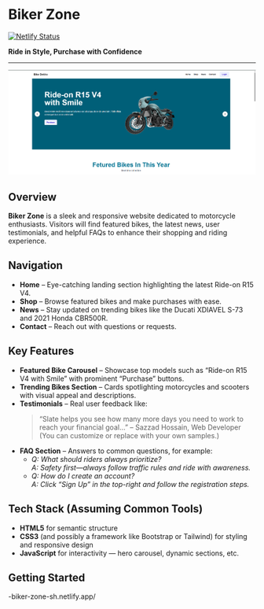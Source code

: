 # Biker Zone

[![Netlify Status](https://api.netlify.com/api/v1/badges/your-badge-id/deploy-status)](https://app.netlify.com/sites/your-site-name/deploys)

**Ride in Style, Purchase with Confidence**

---

![Hero Image](/images/others/hero.png)


##  Overview

**Biker Zone** is a sleek and responsive website dedicated to motorcycle enthusiasts. Visitors will find featured bikes, the latest news, user testimonials, and helpful FAQs to enhance their shopping and riding experience.

##  Navigation

- **Home** – Eye-catching landing section highlighting the latest Ride-on R15 V4.
- **Shop** – Browse featured bikes and make purchases with ease.
- **News** – Stay updated on trending bikes like the Ducati XDIAVEL S-73 and 2021 Honda CBR500R.
- **Contact** – Reach out with questions or requests.

##  Key Features

- **Featured Bike Carousel** – Showcase top models such as “Ride-on R15 V4 with Smile” with prominent “Purchase” buttons.
- **Trending Bikes Section** – Cards spotlighting motorcycles and scooters with visual appeal and descriptions.
- **Testimonials** – Real user feedback like:
  > “Slate helps you see how many more days you need to work to reach your financial goal…” – Sazzad Hossain, Web Developer  
  (You can customize or replace with your own samples.)
- **FAQ Section** – Answers to common questions, for example:
  - *Q: What should riders always prioritize?*  
    *A: Safety first—always follow traffic rules and ride with awareness.*
  - *Q: How do I create an account?*  
    *A: Click “Sign Up” in the top-right and follow the registration steps.*

##  Tech Stack (Assuming Common Tools)

- **HTML5** for semantic structure  
- **CSS3** (and possibly a framework like Bootstrap or Tailwind) for styling and responsive design  
- **JavaScript** for interactivity — hero carousel, dynamic sections, etc.

##  Getting Started
-biker-zone-sh.netlify.app/